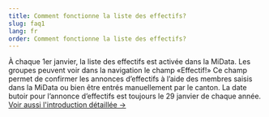 ```yaml
---
title: Comment fonctionne la liste des effectifs?
slug: faq1
lang: fr
order: Comment fonctionne la liste des effectifs?
---
```


À chaque 1er janvier, la liste des effectifs est activée dans la MiData. Les groupes peuvent voir dans la navigation le champ «Effectif!» Ce champ permet de confirmer les annonces d’effectifs à l’aide des membres saisis dans la MiData ou bien être entrés manuellement par le canton. La date butoir pour l’annonce d’effectifs est toujours le 29 janvier de chaque année.
<a href="https://pfadi.swiss/fr/publications-telechargements/downloads/detail/215/midata-feuille-dinformation-liste-des-effectifs/">Voir aussi l'introduction détaillée -></a>
